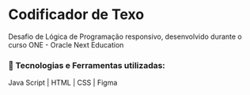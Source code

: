 # Codificador de Texo

Desafio de Lógica de Programação responsivo, desenvolvido durante o curso ONE - Oracle Next Education

### 🚀 Tecnologias e Ferramentas utilizadas:

Java Script | HTML | CSS | Figma



